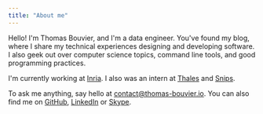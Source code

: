 ```yaml
---
title: "About me"
---
```


Hello! I'm Thomas Bouvier, and I'm a data engineer. You've found my blog, where I share my technical experiences designing and developing software. I also geek out over computer science topics, command line tools, and good programming practices.

I'm currently working at [Inria](https://www.inria.fr/). I also was an intern at [Thales](https://www.thalesgroup.com/) and [Snips](https://snips.ai/).

To ask me anything, say hello at contact@thomas-bouvier.io. You can also find me on [GitHub](https://github.com/thomas-bouvier), [LinkedIn](https://www.linkedin.com/in/thomas-bouvier/) or [Skype](skype:thomas.bouvier@outlook.fr).
